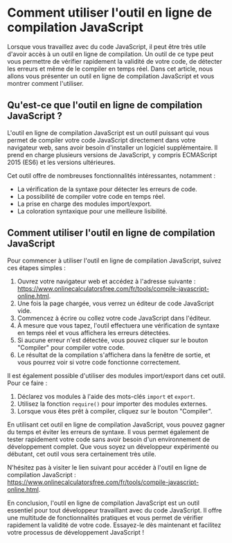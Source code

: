 Comment utiliser l'outil en ligne de compilation JavaScript
===========================================================

Lorsque vous travaillez avec du code JavaScript, il peut être très utile d'avoir accès à un outil en ligne de compilation. Un outil de ce type peut vous permettre de vérifier rapidement la validité de votre code, de détecter les erreurs et même de le compiler en temps réel. Dans cet article, nous allons vous présenter un outil en ligne de compilation JavaScript et vous montrer comment l'utiliser.

Qu'est-ce que l'outil en ligne de compilation JavaScript ?
----------------------------------------------------------

L'outil en ligne de compilation JavaScript est un outil puissant qui vous permet de compiler votre code JavaScript directement dans votre navigateur web, sans avoir besoin d'installer un logiciel supplémentaire. Il prend en charge plusieurs versions de JavaScript, y compris ECMAScript 2015 (ES6) et les versions ultérieures.

Cet outil offre de nombreuses fonctionnalités intéressantes, notamment :

- La vérification de la syntaxe pour détecter les erreurs de code.
- La possibilité de compiler votre code en temps réel.
- La prise en charge des modules import/export.
- La coloration syntaxique pour une meilleure lisibilité.

Comment utiliser l'outil en ligne de compilation JavaScript
-----------------------------------------------------------

Pour commencer à utiliser l'outil en ligne de compilation JavaScript, suivez ces étapes simples :

1. Ouvrez votre navigateur web et accédez à l'adresse suivante : <https://www.onlinecalculatorsfree.com/fr/tools/compile-javascript-online.html>.
2. Une fois la page chargée, vous verrez un éditeur de code JavaScript vide.
3. Commencez à écrire ou collez votre code JavaScript dans l'éditeur.
4. À mesure que vous tapez, l'outil effectuera une vérification de syntaxe en temps réel et vous affichera les erreurs détectées.
5. Si aucune erreur n'est détectée, vous pouvez cliquer sur le bouton "Compiler" pour compiler votre code.
6. Le résultat de la compilation s'affichera dans la fenêtre de sortie, et vous pourrez voir si votre code fonctionne correctement.

Il est également possible d'utiliser des modules import/export dans cet outil. Pour ce faire :

1. Déclarez vos modules à l'aide des mots-clés `import` et `export`.
2. Utilisez la fonction `require()` pour importer des modules externes.
3. Lorsque vous êtes prêt à compiler, cliquez sur le bouton "Compiler".

En utilisant cet outil en ligne de compilation JavaScript, vous pouvez gagner du temps et éviter les erreurs de syntaxe. Il vous permet également de tester rapidement votre code sans avoir besoin d'un environnement de développement complet. Que vous soyez un développeur expérimenté ou débutant, cet outil vous sera certainement très utile.

N'hésitez pas à visiter le lien suivant pour accéder à l'outil en ligne de compilation JavaScript : <https://www.onlinecalculatorsfree.com/fr/tools/compile-javascript-online.html>.

En conclusion, l'outil en ligne de compilation JavaScript est un outil essentiel pour tout développeur travaillant avec du code JavaScript. Il offre une multitude de fonctionnalités pratiques et vous permet de vérifier rapidement la validité de votre code. Essayez-le dès maintenant et facilitez votre processus de développement JavaScript !